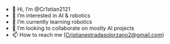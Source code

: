 - 👋 Hi, I’m @Cr1stian2121
- 👀 I’m interested in AI & robotics 
- 🌱 I’m currently learning robotics 
- 💞️ I’m looking to collaborate on mostly AI projects 
- 📫 How to reach me (Cristianestradasolorzano2@gmail.com)
<!---
Cr1stian2121/Cr1stian2121 is a ✨ special ✨ repository because its `README.md` (this file) appears on your GitHub profile.
You can click the Preview link to take a look at your changes.
--->
